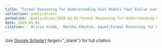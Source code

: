 ```yaml
---
title: "Formal Reasoning for Understanding Goal Models that Evolve over Time"
collection: publications
permalink: /publication/2020-01-01-Formal-Reasoning-for-Understanding-Goal-Models-that-Evolve-over-Time
date: 2020-01-01
citation: ' Alicia Grubb,  Marsha Chechik, &quot;Formal Reasoning for Understanding Goal Models that Evolve over Time.&quot;, 2020.'
---
```

Use [Google Scholar](https://scholar.google.com/scholar?q=Formal+Reasoning+for+Understanding+Goal+Models+that+Evolve+over+Time){:target="_blank"} for full citation